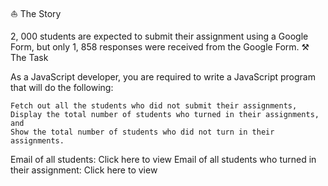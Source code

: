 ⛵ The Story

2, 000 students are expected to submit their assignment using a Google Form, but only 1, 858 responses were received from the Google Form.
⚒ The Task

As a JavaScript developer, you are required to write a JavaScript program that will do the following:

    Fetch out all the students who did not submit their assignments,
    Display the total number of students who turned in their assignments, and
    Show the total number of students who did not turn in their assignments.

Email of all students: Click here to view
Email of all students who turned in their assignment: Click here to view  